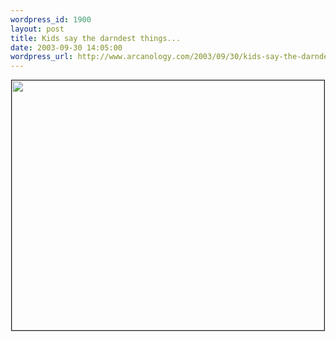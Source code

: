 ```yaml
--- 
wordpress_id: 1900
layout: post
title: Kids say the darndest things...
date: 2003-09-30 14:05:00
wordpress_url: http://www.arcanology.com/2003/09/30/kids-say-the-darndest-things/
---
```

<lj-cut text="This is a picture...I'm saving precious bandwidth but it is safe..."></lj-cut> <center>
                                                                                                                                                          <img src="http://www.arcanology.com/images/qantas8.jpg" border="1" height="400" width="500" />
                                                                                                                                                        </center>